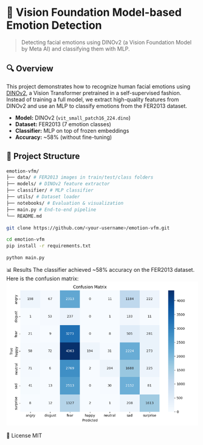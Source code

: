 # 🧠 Vision Foundation Model-based Emotion Detection

> Detecting facial emotions using DINOv2 (a Vision Foundation Model by Meta AI) and classifying them with MLP.

## 🔍 Overview

This project demonstrates how to recognize human facial emotions using [DINOv2](https://github.com/facebookresearch/dinov2), a Vision Transformer pretrained in a self-supervised fashion. Instead of training a full model, we extract high-quality features from DINOv2 and use an MLP to classify emotions from the FER2013 dataset.

- **Model:** DINOv2 (`vit_small_patch16_224.dino`)
- **Dataset:** FER2013 (7 emotion classes)
- **Classifier:** MLP on top of frozen embeddings
- **Accuracy:** ~58% (without fine-tuning)

## 📁 Project Structure
```bash
emotion-vfm/
├── data/ # FER2013 images in train/test/class folders
├── models/ # DINOv2 feature extractor
├── classifier/ # MLP classifier
├── utils/ # Dataset loader
├── notebooks/ # Evaluation & visualization
├── main.py # End-to-end pipeline
└── README.md
```

```bash
git clone https://github.com/<your-username>/emotion-vfm.git
```
```bash
cd emotion-vfm
pip install -r requirements.txt
```
```bash
python main.py
```

📊 Results
The classifier achieved ~58% accuracy on the FER2013 dataset. Here is the confusion matrix:
![Confusion Matrix](Figure_1.png)

📜 License
MIT
